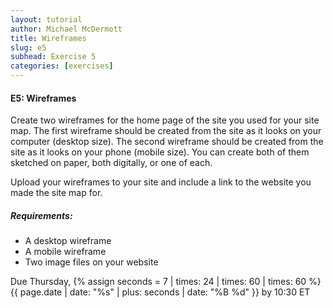 ```yaml
---
layout: tutorial
author: Michael McDermott
title: Wireframes
slug: e5
subhead: Exercise 5
categories: [exercises]
---
```

#### E5: Wireframes

Create two wireframes for the home page of the site you used for your site map. The first wireframe should be created from the site as it looks on your computer (desktop size). The second wireframe should be created from the site as it looks on your phone (mobile size). You can create both of them sketched on paper, both digitally, or one of each.

Upload your wireframes to your site and include a link to the website you made the site map for.

##### Requirements:

* A desktop wireframe
* A mobile wireframe
* Two image files on your website

<span class="due">Due Thursday, {% assign seconds = 7 | times: 24 | times: 60 | times: 60 %}{{ page.date | date: "%s" | plus: seconds | date: "%B %d" }} by 10:30 ET</span>
